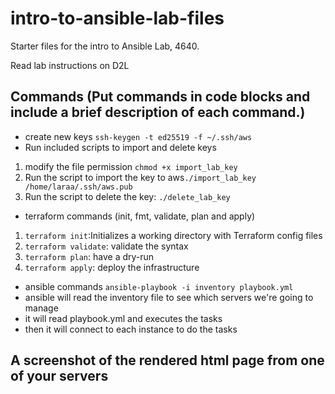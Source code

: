 # intro-to-ansible-lab-files


Starter files for the intro to Ansible Lab, 4640.

Read lab instructions on D2L


## Commands (Put commands in code blocks and include a brief description of each command.)
- create new keys
`ssh-keygen -t ed25519 -f ~/.ssh/aws`
- Run included scripts to import and delete keys
1. modify the file permission `chmod +x import_lab_key`
2. Run the script to import the key to aws`./import_lab_key /home/laraa/.ssh/aws.pub`
3. Run the script to delete the key: `./delete_lab_key `

- terraform commands (init, fmt, validate, plan and apply)
1. `terraform init`:Initializes a working directory with Terraform config files 
2. `terraform validate`: validate the syntax
3. `terraform plan`: have a dry-run
4. `terraform apply`: deploy the infrastructure

- ansible commands
`ansible-playbook -i inventory playbook.yml`
- ansible will read the inventory file to see which servers we're going to manage
- it will read playbook.yml and executes the tasks
- then it will connect to each instance to do the tasks

## A screenshot of the rendered html page from one of your servers
